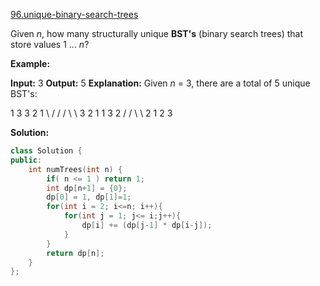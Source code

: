[96.unique-binary-search-trees](https://leetcode.com/problems/unique-binary-search-trees/)  

Given _n_, how many structurally unique **BST's** (binary search trees) that store values 1 ... _n_?

**Example:**

**Input:** 3
**Output:** 5
**Explanation:** Given _n_ = 3, there are a total of 5 unique BST's:

   1         3     3      2      1
    \\       /     /      / \\      \\
     3     2     1      1   3      2
    /     /       \\                 \\
   2     1         2                 3  



**Solution:**  

```cpp
class Solution {
public:
    int numTrees(int n) {
        if( n <= 1 ) return 1;
        int dp[n+1] = {0};
        dp[0] = 1, dp[1]=1;
        for(int i = 2; i<=n; i++){
            for(int j = 1; j<= i;j++){
                dp[i] += (dp[j-1] * dp[i-j]);
            }
        }
        return dp[n];
    }
};
```
      